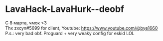 # LavaHack-LavaHurk--deobf
С 8 марта, чмок &lt;3\
Thx zxcyn#5699 for client, Youtube: https://www.youtube.com/@bye1660 \
P.s.: very bad obf. Proguard + very weaky config for eskid LOL
